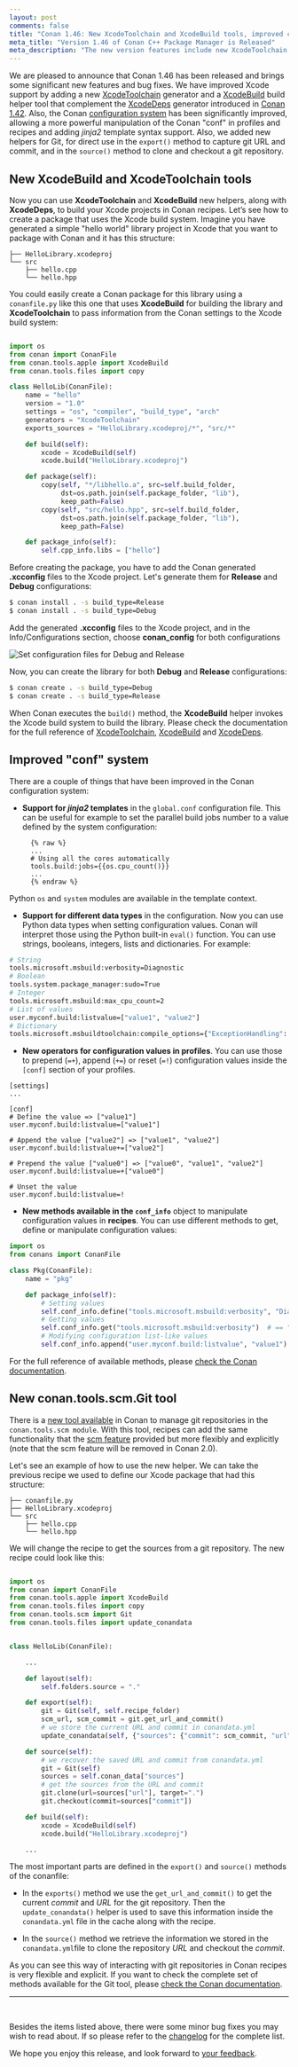 ```yaml
---
layout: post
comments: false
title: "Conan 1.46: New XcodeToolchain and XcodeBuild tools, improved conf system, new helpers for Git."
meta_title: "Version 1.46 of Conan C++ Package Manager is Released" 
meta_description: "The new version features include new XcodeToolchain and XcodeBuild, improved conf system, new helpers for Git and much more..."
---
```


<script type="application/ld+json">
{ "@context": "https://schema.org", 
 "@type": "TechArticle",
 "headline": "Version 1.46 of Conan C++ Package Manager is Released",
 "alternativeHeadline": "Learn all about the new 1.46 Conan C/C++ package manager version",
 "image": "https://docs.conan.io/en/latest/_images/frogarian.png",
 "author": "Conan Team", 
 "genre": "C/C++", 
 "keywords": "c c++ package manager conan release", 
 "publisher": {
    "@type": "Organization",
    "name": "Conan.io",
    "logo": {
      "@type": "ImageObject",
      "url": "https://media.jfrog.com/wp-content/uploads/2017/07/20134853/conan-logo-text.svg"
    }
},
 "datePublished": "2022-03-16",
 "description": "New XcodeToolchain and XcodeBuild tools, improved conf system, new helpers for Git.",
 }
</script>


We are pleased to announce that Conan 1.46 has been released and brings some significant
new features and bug fixes. We have improved Xcode support by adding a new
[XcodeToolchain](https://docs.conan.io/en/latest/reference/conanfile/tools/apple.html#xcodetoolchain)
generator and a
[XcodeBuild](https://docs.conan.io/en/latest/reference/conanfile/tools/apple.html#xcodebuild)
build helper tool that complement the
[XcodeDeps](https://docs.conan.io/en/latest/reference/conanfile/tools/apple.html#xcodedeps)
generator introduced in [Conan
1.42](https://blog.conan.io/2021/11/10/New-conan-release-1-42.html). Also, the Conan
[configuration
system](https://docs.conan.io/en/latest/reference/config_files/global_conf.html) has been
significantly improved, allowing a more powerful manipulation of the Conan "conf" in
profiles and recipes and adding *jinja2* template syntax support. Also, we added new
helpers for Git, for direct use in the `export()` method to capture git URL and commit,
and in the `source()` method to clone and checkout a git repository.

## New XcodeBuild and XcodeToolchain tools

Now you can use **XcodeToolchain** and **XcodeBuild** new helpers, along with
**XcodeDeps**, to build your Xcode projects in Conan recipes. Let’s see how to create
a package that uses the Xcode build system. Imagine you have generated a simple "hello
world" library project in Xcode that you want to package with Conan and it has this
structure:

```
├── HelloLibrary.xcodeproj
└── src
    ├── hello.cpp
    └── hello.hpp
```

You could easily create a Conan package for this library using a `conanfile.py` like this
one that uses **XcodeBuild** for building the library and **XcodeToolchain** to pass
information from the Conan settings to the Xcode build system:

```python

import os
from conan import ConanFile
from conan.tools.apple import XcodeBuild
from conan.tools.files import copy

class HelloLib(ConanFile):
    name = "hello"
    version = "1.0"
    settings = "os", "compiler", "build_type", "arch"
    generators = "XcodeToolchain"
    exports_sources = "HelloLibrary.xcodeproj/*", "src/*"

    def build(self):
        xcode = XcodeBuild(self)
        xcode.build("HelloLibrary.xcodeproj")

    def package(self):
        copy(self, "*/libhello.a", src=self.build_folder, 
             dst=os.path.join(self.package_folder, "lib"), 
             keep_path=False)
        copy(self, "src/hello.hpp", src=self.build_folder, 
             dst=os.path.join(self.package_folder, "lib"), 
             keep_path=False)

    def package_info(self):
        self.cpp_info.libs = ["hello"]
```

Before creating the package, you have to add the Conan generated **.xcconfig** files to
the Xcode project. Let's generate them for **Release** and **Debug** configurations:

```bash
$ conan install . -s build_type=Release
$ conan install . -s build_type=Debug
```

Add the generated **.xcconfig** files to the Xcode project, and in the Info/Configurations
section, choose **conan_config** for both configurations

<p class="centered">
    <img src="{{ site.url }}/assets/post_images/2022-03-17/conan_config_xcode.png" align="center" alt="Set configuration files for Debug and Release"/>
</p>

Now, you can create the library for both **Debug** and **Release** configurations:

```bash
$ conan create . -s build_type=Debug
$ conan create . -s build_type=Release
```

When Conan executes the ``build()`` method, the **XcodeBuild** helper invokes the Xcode
build system to build the library. Please check the documentation for the full reference
of
[XcodeToolchain](https://docs.conan.io/en/latest/reference/conanfile/tools/apple.html#xcodetoolchain),
[XcodeBuild](https://docs.conan.io/en/latest/reference/conanfile/tools/apple.html#xcodebuild)
and
[XcodeDeps](https://docs.conan.io/en/latest/reference/conanfile/tools/apple.html#xcodedeps).

## Improved "conf" system

There are a couple of things that have been improved in the Conan configuration system:

* **Support for *jinja2* templates** in the `global.conf` configuration file. This can be
  useful for example to set the parallel build jobs number to a value defined by the
  system configuration:

        {% raw %}
        ...
        # Using all the cores automatically
        tools.build:jobs={{os.cpu_count()}}
        ...
        {% endraw %}


Python `os` and `system` modules are available in the template context.

* **Support for different data types** in the configuration. Now you can use Python data types
  when setting configuration values. Conan will interpret those using the Python built-in
  `eval()` function. You can use strings, booleans, integers, lists and dictionaries. For example:

```bash
# String
tools.microsoft.msbuild:verbosity=Diagnostic
# Boolean
tools.system.package_manager:sudo=True
# Integer
tools.microsoft.msbuild:max_cpu_count=2
# List of values
user.myconf.build:listvalue=["value1", "value2"]
# Dictionary
tools.microsoft.msbuildtoolchain:compile_options={"ExceptionHandling": "Async"}
```

* **New operators for configuration values in profiles**. You can use those to prepend (`=+`), append (`+=`)
  or reset (`=!`) configuration values inside the `[conf]` section of your profiles.

```
[settings]
...

[conf]
# Define the value => ["value1"]
user.myconf.build:listvalue=["value1"]

# Append the value ["value2"] => ["value1", "value2"]
user.myconf.build:listvalue+=["value2"]

# Prepend the value ["value0"] => ["value0", "value1", "value2"]
user.myconf.build:listvalue=+["value0"]

# Unset the value
user.myconf.build:listvalue=!
```

* **New methods available in the ``conf_info``** object to manipulate configuration values in
  **recipes**. You can use different methods to get, define or manipulate configuration
  values:

```python
import os
from conans import ConanFile

class Pkg(ConanFile):
    name = "pkg"

    def package_info(self):
        # Setting values
        self.conf_info.define("tools.microsoft.msbuild:verbosity", "Diagnostic")
        # Getting values
        self.conf_info.get("tools.microsoft.msbuild:verbosity")  # == "Diagnostic"
        # Modifying configuration list-like values
        self.conf_info.append("user.myconf.build:listvalue", "value1")
```

For the full reference of available methods, please [check the Conan documentation](https://docs.conan.io/en/latest/reference/config_files/global_conf.html).


## New conan.tools.scm.Git tool

There is a [new tool
available](https://docs.conan.io/en/latest/reference/conanfile/tools/scm/git.html) in
Conan to manage git repositories in the `conan.tools.scm module`. With this tool, recipes
can add the same functionality that the [scm
feature](https://docs.conan.io/en/latest/creating_packages/package_repo.html#scm-feature)
provided but more flexibly and explicitly (note that the scm feature will be
removed in Conan 2.0).

Let's see an example of how to use the new helper. We can take the previous recipe we used
to define our Xcode package that had this structure:

```
├── conanfile.py
├── HelloLibrary.xcodeproj
└── src
    ├── hello.cpp
    └── hello.hpp
```

We will change the recipe to get the sources from a git repository. The
new recipe could look like this:

```python

import os
from conan import ConanFile
from conan.tools.apple import XcodeBuild
from conan.tools.files import copy
from conan.tools.scm import Git
from conan.tools.files import update_conandata


class HelloLib(ConanFile):

    ...

    def layout(self):
        self.folders.source = "."

    def export(self):
        git = Git(self, self.recipe_folder)
        scm_url, scm_commit = git.get_url_and_commit()
        # we store the current URL and commit in conandata.yml
        update_conandata(self, {"sources": {"commit": scm_commit, "url": scm_url}})

    def source(self):
        # we recover the saved URL and commit from conandata.yml
        git = Git(self)
        sources = self.conan_data["sources"]
        # get the sources from the URL and commit
        git.clone(url=sources["url"], target=".")
        git.checkout(commit=sources["commit"])

    def build(self):
        xcode = XcodeBuild(self)
        xcode.build("HelloLibrary.xcodeproj")

    ...
```

The most important parts are defined in the `export()` and `source()` methods of the conanfile:

* In the `exports()` method we use the `get_url_and_commit()` to get the current *commit*
  and *URL* for the git repository. Then the `update_conandata()` helper is used to save
  this information inside the `conandata.yml` file in the cache along with the recipe.

* In the `source()` method we retrieve the information we stored in the
  `conandata.yml`file to clone the repository *URL* and checkout the *commit*.

As you can see this way of interacting with git repositories in Conan recipes is very
flexible and explicit. If you want to check the complete set of methods available for the
Git tool, please [check the Conan
documentation](https://docs.conan.io/en/latest/reference/conanfile/tools/scm/git.html).

---

<br>

Besides the items listed above,
there were some minor bug fixes you may wish to
read about. If so
please refer to the
[changelog](https://docs.conan.io/en/latest/changelog.html#mar-2022) for the
complete list.

We hope you enjoy this release, and look forward to [your
feedback](https://github.com/conan-io/conan/issues).

